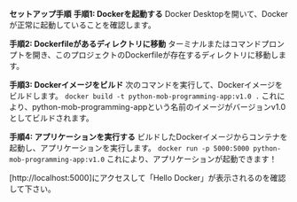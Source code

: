 **セットアップ手順**
**手順1: Dockerを起動する**
Docker Desktopを開いて、Dockerが正常に起動していることを確認します。

**手順2: Dockerfileがあるディレクトリに移動**
ターミナルまたはコマンドプロンプトを開き、このプロジェクトのDockerfileが存在するディレクトリに移動します。

**手順3: Dockerイメージをビルド**
次のコマンドを実行して、Dockerイメージをビルドします。
`docker build -t python-mob-programming-app:v1.0 .`
これにより、python-mob-programming-appという名前のイメージがバージョンv1.0としてビルドされます。

**手順4: アプリケーションを実行する**
ビルドしたDockerイメージからコンテナを起動し、アプリケーションを実行します。
`docker run -p 5000:5000 python-mob-programming-app:v1.0`
これにより、アプリケーションが起動できます！

[http://localhost:5000]にアクセスして「Hello Docker」が表示されるのを確認して下さい。